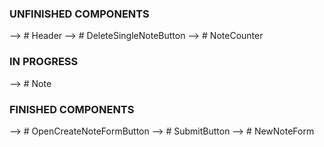 ### UNFINISHED COMPONENTS ###
 --> # Header
 --> # DeleteSingleNoteButton
 --> # NoteCounter

### IN PROGRESS ###
 --> # Note

### FINISHED COMPONENTS ###
 --> # OpenCreateNoteFormButton
 --> # SubmitButton
 --> # NewNoteForm